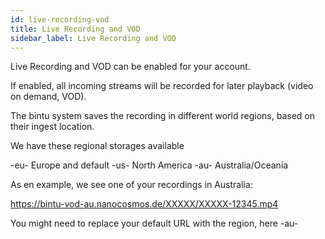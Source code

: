 ```yaml
---
id: live-recording-vod
title: Live Recording and VOD
sidebar_label: Live Recording and VOD
---
```


Live Recording and VOD can be enabled for your account.

If enabled, all incoming streams will be recorded for later 
playback (video on demand, VOD).

The bintu system saves the recording in different world regions,
based on their ingest location.

We have these regional storages available

-eu- Europe and default
-us- North America
-au- Australia/Oceania

As en example, we see one of your recordings in Australia:

https://bintu-vod-au.nanocosmos.de/XXXXX/XXXXX-12345.mp4

You might need to replace your default URL with the region, here -au-
